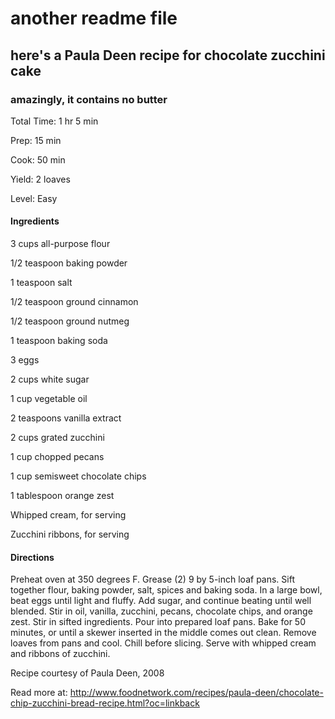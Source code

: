 # another readme file

## here's a Paula Deen recipe for chocolate zucchini cake

### amazingly, it contains no butter

Total Time: 1 hr 5 min

Prep: 15 min

Cook: 50 min

Yield: 2 loaves

Level: Easy

#### Ingredients
3 cups all-purpose flour

1/2 teaspoon baking powder

1 teaspoon salt

1/2 teaspoon ground cinnamon

1/2 teaspoon ground nutmeg

1 teaspoon baking soda

3 eggs

2 cups white sugar

1 cup vegetable oil

2 teaspoons vanilla extract

2 cups grated zucchini

1 cup chopped pecans

1 cup semisweet chocolate chips

1 tablespoon orange zest

Whipped cream, for serving

Zucchini ribbons, for serving

#### Directions
Preheat oven at 350 degrees F. Grease (2) 9 by 5-inch loaf pans.
Sift together flour, baking powder, salt, spices and baking soda.
In a large bowl, beat eggs until light and fluffy. Add sugar, and continue beating until well blended. Stir in oil, vanilla, zucchini, pecans, chocolate chips, and orange zest. Stir in sifted ingredients. Pour into prepared loaf pans.
Bake for 50 minutes, or until a skewer inserted in the middle comes out clean. Remove loaves from pans and cool. Chill before slicing. Serve with whipped cream and ribbons of zucchini.


Recipe courtesy of Paula Deen, 2008

Read more at: http://www.foodnetwork.com/recipes/paula-deen/chocolate-chip-zucchini-bread-recipe.html?oc=linkback